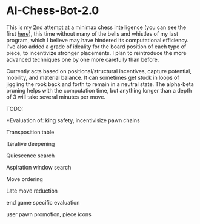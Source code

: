 # AI-Chess-Bot-2.0

This is my 2nd attempt at a minimax chess intelligence (you can see the first [here](https://github.com/DanielT504/AI-Chess-Bot)), this time without many of the bells and whistles of my last program, which I believe may have hindered its computational efficiency. I've also added a grade of ideality for the board position of each type of piece, to incentivize stronger placements. I plan to reintroduce the more advanced techniques one by one more carefully than before.

Currently acts based on positional/structural incentives, capture potential, mobility, and material balance. It can sometimes get stuck in loops of jiggling the rook back and forth to remain in a neutral state. The alpha-beta pruning helps with the computation time, but anything longer than a depth of 3 will take several minutes per move.


TODO:

*Evaluation of:  king safety, incentivisize pawn chains

Transposition table

Iterative deepening

Quiescence search

Aspiration window search

Move ordering

Late move reduction

end game specific evaluation

user pawn promotion, piece icons
